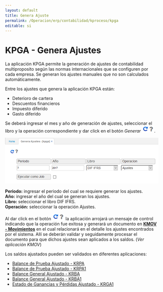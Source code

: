 ```yaml
---
layout: default
title: Genera Ajuste
permalink: /Operacion/erp/contabilidad/kproceso/kpga
editable: si
---
```


# KPGA - Genera Ajustes

La aplicación KPGA permite la generación de ajustes de contabilidad multiproposito según las normas internacionales que se configuren por cada empresa. Se generan los ajustes manuales que no son calculados automáticamente.  

Entre los ajustes que genera la aplicación KPGA están:  

* Deterioro de cartera
* Descuentos financieros
* Impuesto diferido
* Gasto diferido

Se deberá ingresar el mes y año de generación de ajustes, seleccionar el libro y la operación correspondiente y dar click en el botón _Generar_ ![](actualizar.png).  


![](kpga.png)

**Periodo:** ingresar el periodo del cual se requiere generar los ajustes.  
**Año:** ingresar el año del cual se generan los ajustes.  
**Libro:** seleccionar el libro DIF IFRS.  
**Operación:** seleccionar la operación Ajustes.  

Al dar click en el botón ![](actualizar.png) la aplicación arrojará un mensaje de control indicando que la operación fue exitosa y generará un documento en [**KMOV - Movimientos**](http://docs.oasiscom.com/Operacion/erp/contabilidad/kmovimient/kmov) en el cual relacionará en el detalle los ajustes encontrados por el sistema. Allí se deberán validar y seguidamente procesar el documento para que dichos ajustes sean aplicados a los saldos. (_Ver aplicación KMOV_)

Los saldos ajustados pueden ser validados en diferentes aplicaciones:  

* [Balance de Prueba Ajustado - KRPA](http://docs.oasiscom.com/Operacion/erp/contabilidad/kreporte/krpa)
* [Balance de Prueba Ajustado - KRPA1](http://docs.oasiscom.com/Operacion/erp/contabilidad/kreporte/krpa1)
* [Balance General Ajustado  - KRBA](http://docs.oasiscom.com/Operacion/erp/contabilidad/kreporte/krba)
* [Balance General Ajustado  - KRBA1](http://docs.oasiscom.com/Operacion/erp/contabilidad/kreporte/krba1)
* [Estado de Ganancias y Pérdidas Ajustado - KRGA1](http://docs.oasiscom.com/Operacion/erp/contabilidad/kreporte/krga1)



